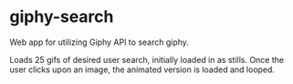 # giphy-search
Web app for utilizing Giphy API to search giphy.

Loads 25 gifs of desired user search, initially loaded in as stills. Once the user clicks upon an image, the animated version is loaded and looped. 
